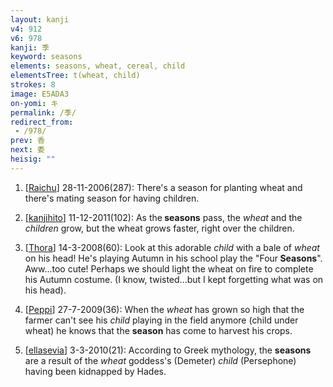 ```yaml
---
layout: kanji
v4: 912
v6: 978
kanji: 季
keyword: seasons
elements: seasons, wheat, cereal, child
elementsTree: t(wheat, child)
strokes: 8
image: E5ADA3
on-yomi: キ
permalink: /季/
redirect_from:
 - /978/
prev: 香
next: 委
heisig: ""
---
```


1) [<a href="http://kanji.koohii.com/profile/Raichu">Raichu</a>] 28-11-2006(287): There&#039;s a season for planting wheat and there&#039;s mating season for having children.

2) [<a href="http://kanji.koohii.com/profile/kanjihito">kanjihito</a>] 11-12-2011(102): As the<strong> seasons</strong> pass, the <em>wheat</em> and the <em>children</em> grow, but the wheat grows faster, right over the children.

3) [<a href="http://kanji.koohii.com/profile/Thora">Thora</a>] 14-3-2008(60): Look at this adorable <em>child</em> with a bale of <em>wheat</em> on his head! He&#039;s playing Autumn in his school play the &quot;Four<strong> Seasons</strong>&quot;. Aww...too cute! Perhaps we should light the wheat on fire to complete his Autumn costume. (I know, twisted...but I kept forgetting what was on his head).

4) [<a href="http://kanji.koohii.com/profile/Peppi">Peppi</a>] 27-7-2009(36): When the <em>wheat</em> has grown so high that the farmer can&#039;t see his <em>child</em> playing in the field anymore (child under wheat) he knows that the <strong>season</strong> has come to harvest his crops.

5) [<a href="http://kanji.koohii.com/profile/ellasevia">ellasevia</a>] 3-3-2010(21): According to Greek mythology, the <strong>seasons</strong> are a result of the <em>wheat</em> goddess&#039;s (Demeter) <em>child</em> (Persephone) having been kidnapped by Hades.

